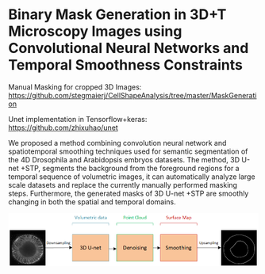 # Binary Mask Generation in 3D+T Microscopy Images using Convolutional Neural Networks and Temporal Smoothness Constraints

Manual Masking for cropped 3D Images: https://github.com/stegmaierj/CellShapeAnalysis/tree/master/MaskGeneration

Unet implementation in Tensorflow+keras: https://github.com/zhixuhao/unet

We proposed a method combining convolution neural network and spatiotemporal smoothing techniques used for semantic segmentation of the 4D Drosophila and Arabidopsis embryos datasets. The method, 3D U-net +STP, segments the background from the foreground regions for a temporal sequence of volumetric images, it can automatically analyze large scale datasets and replace the currently manually performed masking steps. Furthermore, the generated masks of 3D U-net +STP are smoothly changing in both the spatial and temporal domains.

![3D U-net + STP (spatiotemporal postprocessing)](https://github.com/yingc123/MasterThesis/blob/master/3dunet_smoothing.png)
